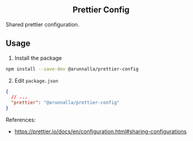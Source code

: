 <div align="center">
  <h2>Prettier Config</h2>
</div>

Shared prettier configuration.

## Usage

1. Install the package

```sh
npm install --save-dev @arunnalla/prettier-config
```

2. Edit `package.json`

```json
{
  // ...
  "prettier": "@arunnalla/prettier-config"
}
```

References:

- https://prettier.io/docs/en/configuration.html#sharing-configurations
